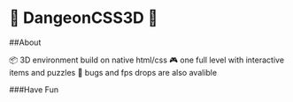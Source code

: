 # :european_castle: DangeonCSS3D :european_castle:

##About

  :package: 3D environment build on native html/css
  :video_game: one full level with interactive items and puzzles
  :ant: bugs and fps drops are also avalible
  

###Have Fun
